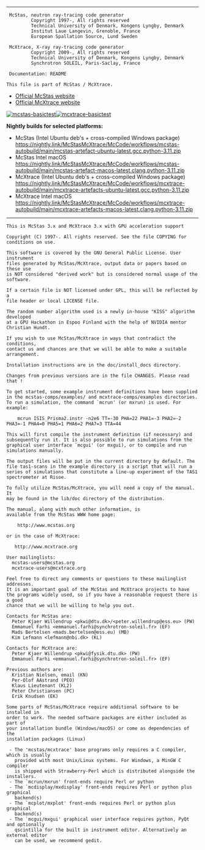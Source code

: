 *******************************************************************************

```
 McStas, neutron ray-tracing code generator
         Copyright 1997-, All rights reserved
         Technical University of Denmark, Kongens Lyngby, Denmark
         Institut Laue Langevin, Grenoble, France
         European Spallation Source, Lund Sweden

 McXtrace, X-ray ray-tracing code generator
         Copyright 2009-, All rights reserved
         Technical University of Denmark, Kongens Lyngby, Denmark
         Synchrotron SOLEIL, Paris-Saclay, France

 Documentation: README

This file is part of McStas / McXtrace.
```
* <a href="http://www.mcstas.org">Official McStas website</a>
* <a href="http://www.mcxtrace.org">Official McXtrace website</a>

[![mcstas-basictest](https://github.com/McStasMcXtrace/McCode/actions/workflows/mcstas-basictest.yml/badge.svg)](https://github.com/McStasMcXtrace/McCode/actions/workflows/mcstas-basictest.yml)[![mcxtrace-basictest](https://github.com/McStasMcXtrace/McCode/actions/workflows/mcxtrace-basictest.yml/badge.svg)](https://github.com/McStasMcXtrace/McCode/actions/workflows/mcxtrace-basictest.yml)


**Nightly builds for selected platforms:**
* McStas (Intel Ubuntu deb's + cross-compiled Windows package)
  https://nightly.link/McStasMcXtrace/McCode/workflows/mcstas-autobuild/main/mcstas-artefact-ubuntu-latest.gcc.python-3.11.zip
* McStas Intel macOS
  https://nightly.link/McStasMcXtrace/McCode/workflows/mcstas-autobuild/main/mcstas-artefact-macos-latest.clang.python-3.11.zip
* McXtrace (Intel Ubuntu deb's + cross-compiled Windows package)
  https://nightly.link/McStasMcXtrace/McCode/workflows/mcxtrace-autobuild/main/mcxtrace-artefacts-ubuntu-latest.gcc.python-3.11.zip
* McXtrace Intel macOS
  https://nightly.link/McStasMcXtrace/McCode/workflows/mcxtrace-autobuild/main/mcxtrace-artefacts-macos-latest.clang.python-3.11.zip

*******************************************************************************
```
This is McStas 3.x and McXtrace 3.x with GPU acceleration support

Copyright (C) 1997-. All rights reserved. See the file COPYING for conditions on use.

This software is covered by the GNU General Public License. User instrument
files generated by McStas/McXtrace, output data or papers based on these use
is NOT considered "derived work" but is considered normal usage of the software.

If a certain file is NOT licensed under GPL, this will be reflected by a
file header or local LICENSE file.

The random number algorithm used is a newly in-house "KISS" algorithm developed
at a GPU Hackathon in Espoo Finland with the help of NVIDIA mentor Christian Hundt.

If you wish to use McStas/McXtrace in ways that contradict the conditions,
contact us and chances are that we will be able to make a suitable
arrangement.

Installation instructions are in the doc/install_docs directory.

Changes from previous versions are in the file CHANGES. Please read that !

To get started, some example instrument definitions have been supplied
in the mcstas-comps/examples/ and mcxtrace-comps/examples directories.
To run a simulation, the command `mcrun' (or mxrun) is used. For example:

    mcrun ISIS_Prisma2.instr -n2e6 TT=-30 PHA=22 PHA1=-3 PHA2=-2 PHA3=-1 PHA4=0 PHA5=1 PHA6=2 PHA7=3 TTA=44

This will first compile the instrument definition (if necessary) and
subsequently run it. It is also possible to run simulations from the
graphical user interface `mcgui' (or mxgui), or to compile and run
simulations manually.

The output files will be put in the current directory by default. The
file tas1-scans in the example directory is a script that will run a
series of simulations that constitute a line-up experiment of the TAS1
spectrometer at Risoe.

To fully utilize McStas/McXtrace, you will need a copy of the manual. It
may be found in the lib/doc directory of the distribution.

The manual, along with much other information, is
available from the McStas WWW home page:

    http://www.mcstas.org

or in the case of McXtrace:

   http://www.mcxtrace.org

User mailinglists:
  mcstas-users@mcstas.org
  mcxtrace-users@mcxtrace.org

Feel free to direct any comments or questions to these mailinglist addresses.
It is an important goal of the McStas and McXtrace projects to have
the programs widely used, so if you have a reasonable request there is a good
chance that we will be willing to help you out.

Contacts for McStas are:
  Peter Kjaer Willendrup <pkwi@dtu.dk>/<peter.willendrup@ess.eu> (PW)
  Emmanuel Farhi <emmanuel.farhi@synchrotron-soleil.fr> (EF)
  Mads Bertelsen <mads.bertelsen@ess.eu) (MB)
  Kim Lefmann <lefmann@nbi.dk> (KL)

Contacts for McXtrace are:
  Peter Kjaer Willendrup <pkwi@fysik.dtu.dk> (PW)
  Emmanuel Farhi <emmanuel.farhi@synchrotron-soleil.fr> (EF)

Previous authors are:
  Kristian Nielsen, email (KN)
  Per-Olof AAstrand (PEO)
  Klaus Lieutenant (KL2)
  Peter Christiansen (PC)
  Erik Knudsen (EK)

Some parts of McStas/McXtrace require additional software to be installed in
order to work. The needed software packages are either included as part of
your installation bundle (Windows/macOS) or come as dependencies of the
installation packages (Linux)

 - The 'mcstas/mcxtrace' base programs only requires a C compiler, which is usually
   provided with most Unix/Linux systems. For Windows, a MinGW C compiler
   is shipped with Strawberry-Perl which is distributed alongside the installers.
 - The `mcrun/mxrun' front-ends require Perl or python
 - The `mcdisplay/mxdisplay' front-ends requires Perl or python plus graphical
   backend(s)
 - The `mcplot/mxplot' front-ends requires Perl or python plus graphical
   backend(s) 
 - The `mcgui/mxgui' graphical user interface requires python, PyQt and optionally
   qscintilla for the built in instrument editor. Alternatively an external editor
   can be used, we recommend gedit.

```
